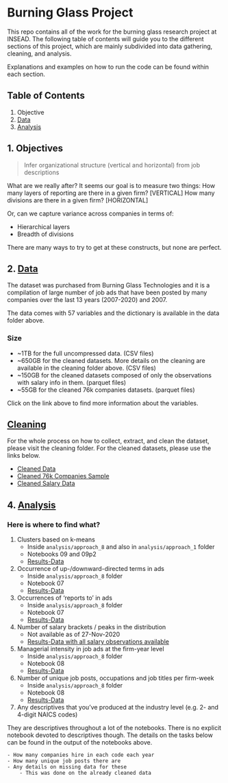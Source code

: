 # Burning Glass Project

This repo contains all of the work for the burning glass research project at INSEAD. The following table of contents will guide you to the different sections of this project, which are mainly subdivided into data gathering, cleaning, and analysis.

Explanations and examples on how to run the code can be found within each section.

## Table of Contents

1. Objective
2. [Data](https://ramonprz01.github.io/bg-insead-project/data)
3. [Analysis](https://ramonprz01.github.io/bg-insead-project/analysis)


## 1. Objectives

> Infer organizational structure (vertical and horizontal) from job descriptions

What are we really after? It seems our goal is to measure two things:
How many layers of reporting are there in a given firm? [VERTICAL]
How many divisions are there in a given firm? [HORIZONTAL]

Or, can we capture variance across companies in terms of:
- Hierarchical layers
- Breadth of divisions

There are many ways to try to get at these constructs, but none are perfect.

## 2. [Data](https://ramonprz01.github.io/bg-insead-project/data)

The dataset was purchased from Burning Glass Technologies and it is a compilation of large number of job ads that have been posted by many companies over the last 13 years (2007-2020) and 2007.

The data comes with 57 variables and the dictionary is available in the data folder above.

### Size
- ~1TB for the full uncompressed data. (CSV files)
- ~650GB for the cleaned datasets. More details on the cleaning are available in the cleaning folder above. (CSV files)
- ~150GB for the cleaned datasets composed of only the observations with salary info in them. (parquet files)
- ~55GB for the cleaned 76k companies datasets. (parquet files)

Click on the link above to find more information about the variables.

## [Cleaning](https://ramonprz01.github.io/bg-insead-project/cleaning)

For the whole process on how to collect, extract, and clean the dataset, please visit the cleaning folder. For the cleaned datasets, please use the links below.

- [Cleaned Data](https://www.dropbox.com/sh/nmfhn03u5868e7f/AAAAhf4xB9lc_qbido0A1S-Ma?dl=0)
- [Cleaned 76k Companies Sample](https://www.dropbox.com/sh/4jleqjmw5rf7vd9/AADL_TwWFY93TCUPm6L87akua?dl=0)
- [Cleaned Salary Data](https://www.dropbox.com/sh/bxaenjocw9drj3o/AAChXPpMNteu2FHbQuNk-duHa?dl=0)

## 4. [Analysis](https://ramonprz01.github.io/bg-insead-project/analysis)

### Here is where to find what?

1. Clusters based on k-means 
    - Inside `analysis/approach_8` and also in `analysis/approach_1` folder
    - Notebooks 09 and 09p2
    - [Results-Data](https://www.dropbox.com/sh/24pgu3mtsdl7yv1/AACqPm0g5ACl7XwQOyEWueL2a?dl=0)
2. Occurrence of up-/downward-directed terms in ads
    - Inside `analysis/approach_8` folder
    - Notebook 07
    - [Results-Data](https://www.dropbox.com/sh/1k5k97hk7zgfzcu/AAAlx9RvcYco8decHzI7c_aBa?dl=0)
3. Occurrences of ‘reports to’ in ads
    - Inside `analysis/approach_8` folder
    - Notebook 07
    - [Results-Data](https://www.dropbox.com/sh/1k5k97hk7zgfzcu/AAAlx9RvcYco8decHzI7c_aBa?dl=0)
4. Number of salary brackets / peaks in the distribution
    - Not available as of 27-Nov-2020
    - [Results-Data with all salary observations available](https://www.dropbox.com/sh/bxaenjocw9drj3o/AAChXPpMNteu2FHbQuNk-duHa?dl=0)
5. Managerial intensity in job ads at the firm-year level
    - Inside `analysis/approach_8` folder
    - Notebook 08
    - [Results-Data](https://www.dropbox.com/sh/j4s031wc5vp89jd/AADdyOV_tKNKz_w309ySDRfka?dl=0)
6. Number of unique job posts, occupations and job titles per firm-week
    - Inside `analysis/approach_8` folder
    - Notebook 08
    - [Results-Data](https://www.dropbox.com/sh/j4s031wc5vp89jd/AADdyOV_tKNKz_w309ySDRfka?dl=0)
7. Any descriptives that you’ve produced at the industry level (e.g. 2- and 4-digit NAICS codes)

They are descriptives throughout a lot of the notebooks. There is no explicit notebook devoted to descriptives though. The details on the tasks below can be found in the output of the notebooks above.

    - How many companies hire in each code each year
    - How many unique job posts there are
    - Any details on missing data for these
        - This was done on the already cleaned data
